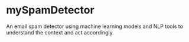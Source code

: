 # mySpamDetector
An email spam detector using machine learning models and NLP tools to understand the context and act accordingly.
